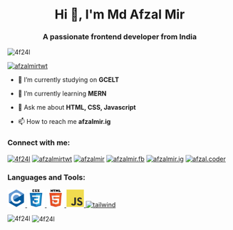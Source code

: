 ##

<!--
**4F24L/4F24L** is a ✨ _special_ ✨ repository because its `README.md` (this file) appears on your GitHub profile.

Here are some ideas to get you started:

- 🔭 I’m currently working on ...
- 🌱 I’m currently learning ...
- 👯 I’m looking to collaborate on ...
- 🤔 I’m looking for help with ...
- 💬 Ask me about ...
- 📫 How to reach me: ...
- 😄 Pronouns: ...
- ⚡ Fun fact: ...
-->
<h1 align="center">Hi 👋, I'm Md Afzal Mir</h1>
<h3 align="center">A passionate frontend developer from India</h3>

<p align="left"> <img src="https://komarev.com/ghpvc/?username=4f24l&label=Profile%20views&color=0e75b6&style=flat" alt="4f24l" /> </p>

<p align="left"> <a href="https://twitter.com/afzalmirtwt" target="blank"><img src="https://img.shields.io/twitter/follow/afzalmirtwt?logo=twitter&style=for-the-badge" alt="afzalmirtwt" /></a> </p>

- 🔭 I’m currently studying on **GCELT**

- 🌱 I’m currently learning **MERN**

- 💬 Ask me about **HTML, CSS, Javascript**

- 📫 How to reach me **afzalmir.ig**

<h3 align="left">Connect with me:</h3>
<p align="left">
<a href="https://codepen.io/4f24l" target="blank"><img align="center" src="https://raw.githubusercontent.com/rahuldkjain/github-profile-readme-generator/master/src/images/icons/Social/codepen.svg" alt="4f24l" height="30" width="40" /></a>
<a href="https://twitter.com/afzalmirtwt" target="blank"><img align="center" src="https://raw.githubusercontent.com/rahuldkjain/github-profile-readme-generator/master/src/images/icons/Social/twitter.svg" alt="afzalmirtwt" height="30" width="40" /></a>
<a href="https://linkedin.com/in/afzalmir" target="blank"><img align="center" src="https://raw.githubusercontent.com/rahuldkjain/github-profile-readme-generator/master/src/images/icons/Social/linked-in-alt.svg" alt="afzalmir" height="30" width="40" /></a>
<a href="https://fb.com/afzalmir.fb" target="blank"><img align="center" src="https://raw.githubusercontent.com/rahuldkjain/github-profile-readme-generator/master/src/images/icons/Social/facebook.svg" alt="afzalmir.fb" height="30" width="40" /></a>
<a href="https://instagram.com/afzalmir.ig" target="blank"><img align="center" src="https://raw.githubusercontent.com/rahuldkjain/github-profile-readme-generator/master/src/images/icons/Social/instagram.svg" alt="afzalmir.ig" height="30" width="40" /></a>
<a href="https://www.youtube.com/c/afzal.coder" target="blank"><img align="center" src="https://raw.githubusercontent.com/rahuldkjain/github-profile-readme-generator/master/src/images/icons/Social/youtube.svg" alt="afzal.coder" height="30" width="40" /></a>
</p>

<h3 align="left">Languages and Tools:</h3>
<p align="left"> <a href="https://www.cprogramming.com/" target="_blank" rel="noreferrer"> <img src="https://raw.githubusercontent.com/devicons/devicon/master/icons/c/c-original.svg" alt="c" width="40" height="40"/> </a> <a href="https://www.w3schools.com/css/" target="_blank" rel="noreferrer"> <img src="https://raw.githubusercontent.com/devicons/devicon/master/icons/css3/css3-original-wordmark.svg" alt="css3" width="40" height="40"/> </a> <a href="https://www.w3.org/html/" target="_blank" rel="noreferrer"> <img src="https://raw.githubusercontent.com/devicons/devicon/master/icons/html5/html5-original-wordmark.svg" alt="html5" width="40" height="40"/> </a> <a href="https://developer.mozilla.org/en-US/docs/Web/JavaScript" target="_blank" rel="noreferrer"> <img src="https://raw.githubusercontent.com/devicons/devicon/master/icons/javascript/javascript-original.svg" alt="javascript" width="40" height="40"/> </a> <a href="https://tailwindcss.com/" target="_blank" rel="noreferrer"> <img src="https://www.vectorlogo.zone/logos/tailwindcss/tailwindcss-icon.svg" alt="tailwind" width="40" height="40"/> </a> </p>

<p><img align="left" src="https://github-readme-stats.vercel.app/api/top-langs?username=4f24l&show_icons=true&locale=en&layout=compact" alt="4f24l" /></p>

<p>&nbsp;<img align="center" src="https://github-readme-stats.vercel.app/api?username=4f24l&show_icons=true&locale=en" alt="4f24l" /></p>
